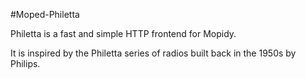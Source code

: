  #Moped-Philetta
 
 Philetta is a fast and simple HTTP frontend for Mopidy.
 
 It is inspired by the Philetta series of radios built back in the 1950s by Philips. 